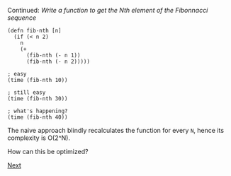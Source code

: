 Continued: _Write a function to get the Nth element of the Fibonnacci sequence_

    (defn fib-nth [n]
      (if (< n 2)
        n
        (+
          (fib-nth (- n 1))
          (fib-nth (- n 2)))))

    ; easy
    (time (fib-nth 10))

    ; still easy
    (time (fib-nth 30))

    ; what's happening?
    (time (fib-nth 40))

The naive approach blindly recalculates the function for every `N`, hence its complexity is O(2^N).

How can this be optimized?

[Next](session-3-3.md)
